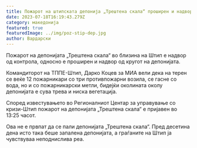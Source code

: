 ```yaml
---
title: Пожарот на штипската депонија „Трештена скала“ проширен и надвор од кругот
date: 2023-07-18T16:19:43.279Z
category: македонија
featured: true
featuredImage: ../img/poz-stip-dep.jpg
author: Вардарски
---
```

<!--StartFragment-->

Пожарот на депонијата „Трештена скала“ во близина на Штип е надвор од контрола, односно е проширен и надвор од кругот на депонијата.

Командиторот на ТППЕ-Штип, Дарко Коцев за МИА вели дека на терен се веќе 12 пожарникари со три противпожарни возила, се гасне со вода, но и со пожарникарски метли, бидејќи околината околу депонијата е сува трева и ниска вегетација.

Според известувањето во Регионалниот Центар за управување со кризи-Штип пожарот на депонијата „Трештена скала“ е пријавен во 13:25 часот.

Ова не е првпат да се пали депонијата „Трештена скала“. Пред десетина дена исто така беше запалена депонијата, а граѓаните на Штип ја чувствуваа неподнислива реа. 

<!--EndFragment-->